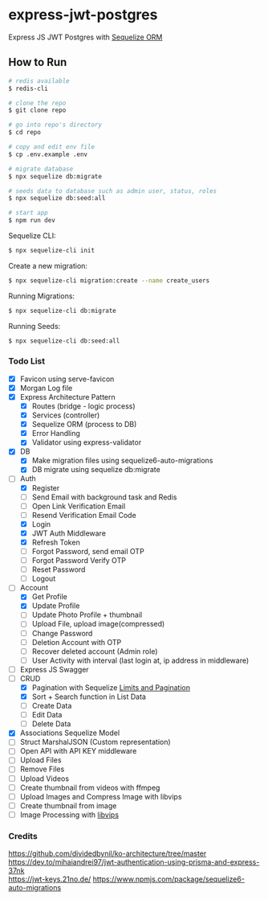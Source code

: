 # express-jwt-postgres

Express JS JWT Postgres with [Sequelize ORM](https://sequelize.org/docs/v6/getting-started/)

## How to Run

```bash
# redis available
$ redis-cli

# clone the repo
$ git clone repo

# go into repo's directory
$ cd repo

# copy and edit env file
$ cp .env.example .env

# migrate database
$ npx sequelize db:migrate

# seeds data to database such as admin user, status, roles
$ npx sequelize db:seed:all

# start app
$ npm run dev
```

Sequelize CLI:

```bash
$ npx sequelize-cli init
```

Create a new migration:

```bash
$ npx sequelize-cli migration:create --name create_users
```

Running Migrations:

```bash
$ npx sequelize-cli db:migrate
```

Running Seeds:

```bash
$ npx sequelize-cli db:seed:all
```

### Todo List

- [x] Favicon using serve-favicon
- [x] Morgan Log file
- [x] Express Architecture Pattern
  - [x] Routes (bridge - logic process)
  - [x] Services (controller)
  - [x] Sequelize ORM (process to DB)
  - [x] Error Handling
  - [x] Validator using express-validator
- [x] DB
  - [x] Make migration files using sequelize6-auto-migrations
  - [x] DB migrate using sequelize db:migrate
- [ ] Auth
  - [x] Register
  - [ ] Send Email with background task and Redis
  - [ ] Open Link Verification Email
  - [ ] Resend Verification Email Code
  - [x] Login
  - [x] JWT Auth Middleware
  - [x] Refresh Token
  - [ ] Forgot Password, send email OTP
  - [ ] Forgot Password Verify OTP
  - [ ] Reset Password
  - [ ] Logout
- [ ] Account
  - [x] Get Profile
  - [x] Update Profile
  - [ ] Update Photo Profile + thumbnail
  - [ ] Upload File, upload image(compressed)
  - [ ] Change Password
  - [ ] Deletion Account with OTP
  - [ ] Recover deleted account (Admin role)
  - [ ] User Activity with interval (last login at, ip address in middleware)
- [ ] Express JS Swagger
- [ ] CRUD
  - [x] Pagination with Sequelize [Limits and Pagination](https://sequelize.org/docs/v6/core-concepts/model-querying-basics/#limits-and-pagination)
  - [x] Sort + Search function in List Data
  - [ ] Create Data
  - [ ] Edit Data
  - [ ] Delete Data
- [x] Associations Sequelize Model
- [ ] Struct MarshalJSON (Custom representation)
- [ ] Open API with API KEY middleware
- [ ] Upload Files
- [ ] Remove Files
- [ ] Upload Videos
- [ ] Create thumbnail from videos with ffmpeg
- [ ] Upload Images and Compress Image with libvips
- [ ] Create thumbnail from image
- [ ] Image Processing with [libvips](https://www.libvips.org/)

### Credits

https://github.com/dividedbynil/ko-architecture/tree/master  
https://dev.to/mihaiandrei97/jwt-authentication-using-prisma-and-express-37nk  
https://jwt-keys.21no.de/
https://www.npmjs.com/package/sequelize6-auto-migrations
